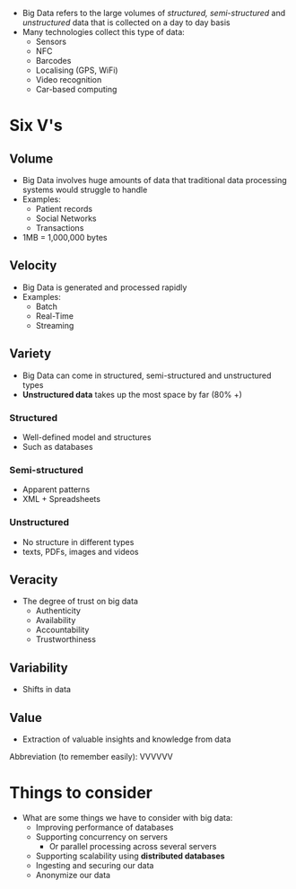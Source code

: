 - Big Data refers to the large volumes of *structured, semi-structured* and *unstructured* data that is collected on a day to day basis
- Many technologies collect this type of data:
	- Sensors
	- NFC
	- Barcodes
	- Localising (GPS, WiFi)
	- Video recognition
	- Car-based computing

# Six V's
## Volume
- Big Data involves huge amounts of data that traditional data processing systems would struggle to handle
- Examples:
	- Patient records
	- Social Networks
	- Transactions
- 1MB = 1,000,000 bytes

## Velocity
- Big Data is generated and processed rapidly
- Examples:
	- Batch
	- Real-Time
	- Streaming

## Variety
- Big Data can come in structured, semi-structured and unstructured types
- **Unstructured data** takes up the most space by far (80% +)
### Structured
- Well-defined model and structures
- Such as databases
### Semi-structured
- Apparent patterns
- XML + Spreadsheets
### Unstructured
- No structure in different types
- texts, PDFs, images and videos

## Veracity
- The degree of trust on big data
	- Authenticity
	- Availability
	- Accountability
	- Trustworthiness
## Variability
- Shifts in data
## Value
- Extraction of valuable insights and knowledge from data


Abbreviation (to remember easily): VVVVVV
# Things to consider
- What are some things we have to consider with big data:
	- Improving performance of databases
	- Supporting concurrency on servers
		- Or parallel processing across several servers
	- Supporting scalability using **distributed databases**
	- Ingesting and securing our data
	- Anonymize our data